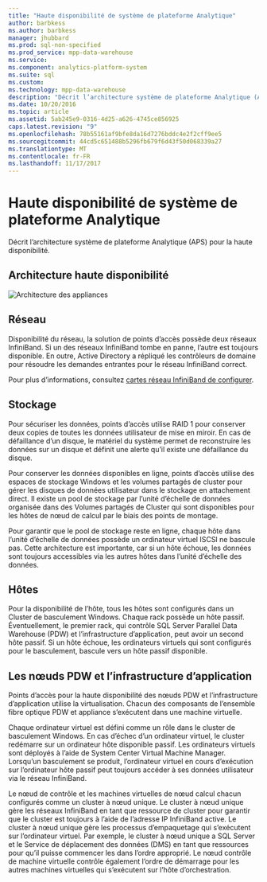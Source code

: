 ```yaml
---
title: "Haute disponibilité de système de plateforme Analytique"
author: barbkess
ms.author: barbkess
manager: jhubbard
ms.prod: sql-non-specified
ms.prod_service: mpp-data-warehouse
ms.service: 
ms.component: analytics-platform-system
ms.suite: sql
ms.custom: 
ms.technology: mpp-data-warehouse
description: "Décrit l’architecture système de plateforme Analytique (APS) pour la haute disponibilité."
ms.date: 10/20/2016
ms.topic: article
ms.assetid: 5ab245e9-0316-4d25-a626-4745ce856925
caps.latest.revision: "9"
ms.openlocfilehash: 78b55161af9bfe8da16d7276bddc4e2f2cff9ee5
ms.sourcegitcommit: 44cd5c651488b5296fb679f6d43f50d068339a27
ms.translationtype: MT
ms.contentlocale: fr-FR
ms.lasthandoff: 11/17/2017
---
```

# <a name="analytics-platform-system-high-availability"></a>Haute disponibilité de système de plateforme Analytique
Décrit l’architecture système de plateforme Analytique (APS) pour la haute disponibilité.  
  
## <a name="high-availability-architecture"></a>Architecture haute disponibilité  
![Architecture des appliances](media/appliance-architecture.png "architecture des appliances")  
  
## <a name="network"></a>Réseau  
Disponibilité du réseau, la solution de points d’accès possède deux réseaux InfiniBand. Si un des réseaux InfiniBand tombe en panne, l’autre est toujours disponible. En outre, Active Directory a répliqué les contrôleurs de domaine pour résoudre les demandes entrantes pour le réseau InfiniBand correct.  
  
Pour plus d’informations, consultez [cartes réseau InfiniBand de configurer](configure-infiniband-network-adapters.md).  
  
## <a name="storage"></a>Stockage  
Pour sécuriser les données, points d’accès utilise RAID 1 pour conserver deux copies de toutes les données utilisateur de mise en miroir. En cas de défaillance d’un disque, le matériel du système permet de reconstruire les données sur un disque et définit une alerte qu’il existe une défaillance du disque.  
  
Pour conserver les données disponibles en ligne, points d’accès utilise des espaces de stockage Windows et les volumes partagés de cluster pour gérer les disques de données utilisateur dans le stockage en attachement direct. Il existe un pool de stockage par l’unité d’échelle de données organisée dans des Volumes partagés de Cluster qui sont disponibles pour les hôtes de nœud de calcul par le biais des points de montage.  
  
Pour garantir que le pool de stockage reste en ligne, chaque hôte dans l’unité d’échelle de données possède un ordinateur virtuel ISCSI ne bascule pas. Cette architecture est importante, car si un hôte échoue, les données sont toujours accessibles via les autres hôtes dans l’unité d’échelle des données.  
  
## <a name="hosts"></a>Hôtes  
Pour la disponibilité de l’hôte, tous les hôtes sont configurés dans un Cluster de basculement Windows. Chaque rack possède un hôte passif. Éventuellement, le premier rack, qui contrôle SQL Server Parallel Data Warehouse (PDW) et l’infrastructure d’application, peut avoir un second hôte passif. Si un hôte échoue, les ordinateurs virtuels qui sont configurés pour le basculement, bascule vers un hôte passif disponible.  
  
## <a name="pdw-nodes-and-appliance-fabric"></a>Les nœuds PDW et l’infrastructure d’application  
Points d’accès pour la haute disponibilité des nœuds PDW et l’infrastructure d’application utilise la virtualisation. Chacun des composants de l’ensemble fibre optique PDW et appliance s’exécutent dans une machine virtuelle.  
  
Chaque ordinateur virtuel est défini comme un rôle dans le cluster de basculement Windows. En cas d’échec d’un ordinateur virtuel, le cluster redémarre sur un ordinateur hôte disponible passif. Les ordinateurs virtuels sont déployés à l’aide de System Center Virtual Machine Manager. Lorsqu’un basculement se produit, l’ordinateur virtuel en cours d’exécution sur l’ordinateur hôte passif peut toujours accéder à ses données utilisateur via le réseau InfiniBand.  
  
Le nœud de contrôle et les machines virtuelles de nœud calcul chacun configurés comme un cluster à nœud unique. Le cluster à nœud unique gère les réseaux InfiniBand en tant que ressource de cluster pour garantir que le cluster est toujours à l’aide de l’adresse IP InfiniBand active. Le cluster à nœud unique gère les processus d’empaquetage qui s’exécutent sur l’ordinateur virtuel. Par exemple, le cluster à nœud unique a SQL Server et le Service de déplacement des données (DMS) en tant que ressources pour qu’il puisse commencer les dans l’ordre approprié. Le nœud contrôle de machine virtuelle contrôle également l’ordre de démarrage pour les autres machines virtuelles qui s’exécutent sur l’hôte d’orchestration.  
  
